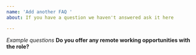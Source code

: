 ```yaml
---
name: 'Add another FAQ '
about: If you have a question we haven't answered ask it here

---
```


*Example questions* **Do you offer any remote working opportunities with the role?**
